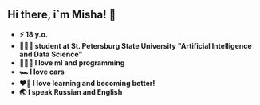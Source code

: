 ## Hi there, i`m Misha! 👋

- **⚡️ 18 y.o.**
- **👨🏻‍🎓 student at St. Petersburg State University "Artificial Intelligence and Data Science"**
- **🧑🏻‍💻 I love ml and programming**
- **🏎 I love cars**
- **❤️‍🔥 I love learning and becoming better!**
- **🌏  I speak Russian and English**
